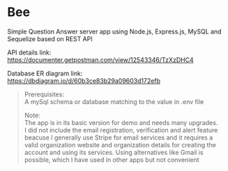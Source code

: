 # Bee
Simple Question Answer server app using Node.js, Express.js, MySQL and Sequelize based on REST API </br>

API details link: https://documenter.getpostman.com/view/12543346/TzXzDHC4 </br>

Database ER diagram link: https://dbdiagram.io/d/60b3ce83b29a09603d172efb </br>


>Prerequisites: <br/>
>A mySql schema or database matching to the value in .env file <br/>
>
>Note: <br/>
>The app is in its basic version for demo and needs many upgrades. <br/>
>I did not include the email registration, verification and alert feature beacuse I generally use Stripe for email services and it requires a valid organization website and organization details for creating the account and using its services. Using alternatives like Gmail is possible, which I have used in other apps but not convenient

